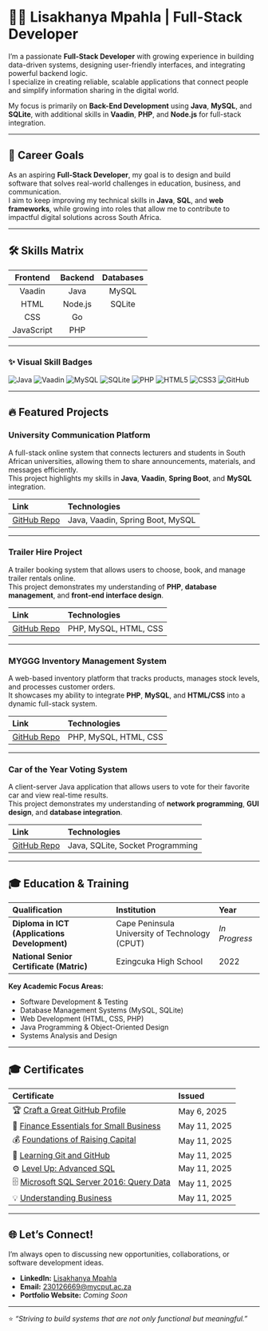 <p align="center">
</p>

# 🧑‍💻 Lisakhanya Mpahla | Full-Stack Developer

I’m a passionate **Full-Stack Developer** with growing experience in building data-driven systems, designing user-friendly interfaces, and integrating powerful backend logic.  
I specialize in creating reliable, scalable applications that connect people and simplify information sharing in the digital world.  

My focus is primarily on **Back-End Development** using **Java**, **MySQL**, and **SQLite**, with additional skills in **Vaadin**, **PHP**, and **Node.js** for full-stack integration.

---

## 🎯 Career Goals

As an aspiring **Full-Stack Developer**, my goal is to design and build software that solves real-world challenges in education, business, and communication.  
I aim to keep improving my technical skills in **Java**, **SQL**, and **web frameworks**, while growing into roles that allow me to contribute to impactful digital solutions across South Africa.

---

## 🛠️ Skills Matrix

| **Frontend** | **Backend** | **Databases** |
| :-----------: | :----------: | :------------: |
| Vaadin | Java | MySQL |
| HTML | Node.js | SQLite |
| CSS | Go |  |
| JavaScript | PHP |  |

---

### ✨ Visual Skill Badges

![Java](https://img.shields.io/badge/Java-ED8B00?style=for-the-badge&logo=java&logoColor=white)
![Vaadin](https://img.shields.io/badge/Vaadin-00B4F0?style=for-the-badge&logo=vaadin&logoColor=white)
![MySQL](https://img.shields.io/badge/MySQL-4479A1?style=for-the-badge&logo=mysql&logoColor=white)
![SQLite](https://img.shields.io/badge/SQLite-003B57?style=for-the-badge&logo=sqlite&logoColor=white)
![PHP](https://img.shields.io/badge/PHP-777BB4?style=for-the-badge&logo=php&logoColor=white)
![HTML5](https://img.shields.io/badge/HTML5-E34F26?style=for-the-badge&logo=html5&logoColor=white)
![CSS3](https://img.shields.io/badge/CSS3-1572B6?style=for-the-badge&logo=css3&logoColor=white)
![GitHub](https://img.shields.io/badge/GitHub-181717?style=for-the-badge&logo=github&logoColor=white)

---

## 🔥 Featured Projects

### **University Communication Platform**
A full-stack online system that connects lecturers and students in South African universities, allowing them to share announcements, materials, and messages efficiently.  
This project highlights my skills in **Java**, **Vaadin**, **Spring Boot**, and **MySQL** integration.

| Link | Technologies |
| :--- | :--- |
| [GitHub Repo](https://github.com/lisakhanyampahla10/Project3) | Java, Vaadin, Spring Boot, MySQL |

---

### **Trailer Hire Project**
A trailer booking system that allows users to choose, book, and manage trailer rentals online.  
This project demonstrates my understanding of **PHP**, **database management**, and **front-end interface design**.

| Link | Technologies |
| :--- | :--- |
| [GitHub Repo](https://github.com/lisakhanyampahla10/Trailer-Hire-Project) | PHP, MySQL, HTML, CSS |

---

### **MYGGG Inventory Management System**
A web-based inventory platform that tracks products, manages stock levels, and processes customer orders.  
It showcases my ability to integrate **PHP**, **MySQL**, and **HTML/CSS** into a dynamic full-stack system.

| Link | Technologies |
| :--- | :--- |
| [GitHub Repo](https://github.com/lisakhanyampahla10/MYGGG) | PHP, MySQL, HTML, CSS |

---

### **Car of the Year Voting System**
A client-server Java application that allows users to vote for their favorite car and view real-time results.  
This project demonstrates my understanding of **network programming**, **GUI design**, and **database integration**.

| Link | Technologies |
| :--- | :--- |
| [GitHub Repo](https://github.com/lisakhanyampahla10/CarVotingSystem) | Java, SQLite, Socket Programming |

---

## 🎓 Education & Training

| Qualification | Institution | Year |
| :------------- | :----------- | :---- |
| **Diploma in ICT (Applications Development)** | Cape Peninsula University of Technology (CPUT) | _In Progress_ |
| **National Senior Certificate (Matric)** | Ezingcuka High School | 2022 |

**Key Academic Focus Areas:**
- Software Development & Testing  
- Database Management Systems (MySQL, SQLite)  
- Web Development (HTML, CSS, PHP)  
- Java Programming & Object-Oriented Design  
- Systems Analysis and Design  

---

## 🎓 Certificates

| Certificate | Issued |
| :----------- | :------ |
| 🏆 [Craft a Great GitHub Profile](./CertificateOfCompletion_Craft%20a%20Great%20GitHub%20Profile%20(1).pdf) | May 6, 2025 |
| 💼 [Finance Essentials for Small Business](./CertificateOfCompletion_Finance%20Essentials%20for%20Small%20Business.pdf) | May 11, 2025 |
| 💰 [Foundations of Raising Capital](./CertificateOfCompletion_Foundations%20of%20Raising%20Capital.pdf) | May 11, 2025 |
| 🧠 [Learning Git and GitHub](./CertificateOfCompletion_Learning%20Git%20and%20GitHub.pdf) | May 11, 2025 |
| ⚙️ [Level Up: Advanced SQL](./CertificateOfCompletion_Level%20Up%20Advanced%20SQL.pdf) | May 11, 2025 |
| 🗄️ [Microsoft SQL Server 2016: Query Data](./CertificateOfCompletion_Microsoft%20SQL%20Server%202016%20Query%20Data.pdf) | May 11, 2025 |
| 💡 [Understanding Business](./CertificateOfCompletion_Understanding%20Business.pdf) | May 11, 2025 |

---

## 🌐 Let’s Connect!

I’m always open to discussing new opportunities, collaborations, or software development ideas.

- **LinkedIn:** [Lisakhanya Mpahla](https://www.linkedin.com/in/lisakhanya-mpahla-69b8ab271)  
- **Email:** [230126669@mycput.ac.za](mailto:230126669@mycput.ac.za)  
- **Portfolio Website:** _Coming Soon_

---

⭐ _“Striving to build systems that are not only functional but meaningful.”_

